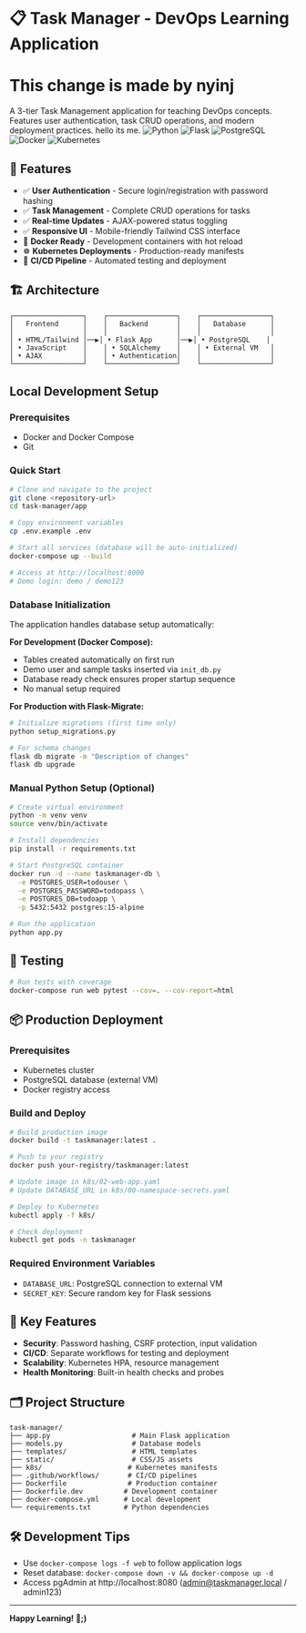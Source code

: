 # 📋 Task Manager - DevOps Learning Application
# This change is made by nyinj
A 3-tier Task Management application for teaching DevOps concepts. Features user authentication, task CRUD operations, and modern deployment practices. hello its me.
![Python](https://img.shields.io/badge/Python-3.11-blue)
![Flask](https://img.shields.io/badge/Flask-2.3.3-green)
![PostgreSQL](https://img.shields.io/badge/PostgreSQL-15-blue)
![Docker](https://img.shields.io/badge/Docker-✓-blue)
![Kubernetes](https://img.shields.io/badge/Kubernetes-✓-blue)

## 🌟 Features
- ✅ **User Authentication** - Secure login/registration with password hashing
- ✅ **Task Management** - Complete CRUD operations for tasks
- ✅ **Real-time Updates** - AJAX-powered status toggling
- ✅ **Responsive UI** - Mobile-friendly Tailwind CSS interface
- 🐳 **Docker Ready** - Development containers with hot reload
- ☸️ **Kubernetes Deployments** - Production-ready manifests
- 🔄 **CI/CD Pipeline** - Automated testing and deployment

## 🏗️ Architecture

```
┌─────────────────┐    ┌─────────────────┐    ┌─────────────────┐
│   Frontend      │    │   Backend       │    │   Database      │
│                 │    │                 │    │                 │
│ • HTML/Tailwind │──▶│ • Flask App      │──▶│ • PostgreSQL    │
│ • JavaScript    │    │ • SQLAlchemy    │    │ • External VM   │
│ • AJAX          │    │ • Authentication│    │                 │
└─────────────────┘    └─────────────────┘    └─────────────────┘
```

## Local Development Setup

### Prerequisites
- Docker and Docker Compose
- Git

### Quick Start
```bash
# Clone and navigate to the project
git clone <repository-url>
cd task-manager/app

# Copy environment variables
cp .env.example .env

# Start all services (database will be auto-initialized)
docker-compose up --build

# Access at http://localhost:8000
# Demo login: demo / demo123
```

### Database Initialization

The application handles database setup automatically:

**For Development (Docker Compose):**
- Tables created automatically on first run
- Demo user and sample tasks inserted via `init_db.py`
- Database ready check ensures proper startup sequence
- No manual setup required

**For Production with Flask-Migrate:**
```bash
# Initialize migrations (first time only)
python setup_migrations.py

# For schema changes
flask db migrate -m "Description of changes"
flask db upgrade
```

### Manual Python Setup (Optional)
```bash
# Create virtual environment
python -m venv venv
source venv/bin/activate

# Install dependencies
pip install -r requirements.txt

# Start PostgreSQL container
docker run -d --name taskmanager-db \
  -e POSTGRES_USER=todouser \
  -e POSTGRES_PASSWORD=todopass \
  -e POSTGRES_DB=todoapp \
  -p 5432:5432 postgres:15-alpine

# Run the application
python app.py
```

## 🧪 Testing
```bash
# Run tests with coverage
docker-compose run web pytest --cov=. --cov-report=html
```

## 📦 Production Deployment

### Prerequisites
- Kubernetes cluster
- PostgreSQL database (external VM)
- Docker registry access

### Build and Deploy
```bash
# Build production image
docker build -t taskmanager:latest .

# Push to your registry
docker push your-registry/taskmanager:latest

# Update image in k8s/02-web-app.yaml
# Update DATABASE_URL in k8s/00-namespace-secrets.yaml

# Deploy to Kubernetes
kubectl apply -f k8s/

# Check deployment
kubectl get pods -n taskmanager
```

### Required Environment Variables
- `DATABASE_URL`: PostgreSQL connection to external VM
- `SECRET_KEY`: Secure random key for Flask sessions

## 🔧 Key Features
- **Security**: Password hashing, CSRF protection, input validation
- **CI/CD**: Separate workflows for testing and deployment
- **Scalability**: Kubernetes HPA, resource management
- **Health Monitoring**: Built-in health checks and probes

## 🗂️ Project Structure
```
task-manager/
├── app.py                    # Main Flask application
├── models.py                 # Database models
├── templates/                # HTML templates
├── static/                   # CSS/JS assets
├── k8s/                     # Kubernetes manifests
├── .github/workflows/       # CI/CD pipelines
├── Dockerfile               # Production container
├── Dockerfile.dev          # Development container
├── docker-compose.yml      # Local development
└── requirements.txt        # Python dependencies
```

## 🛠️ Development Tips
- Use `docker-compose logs -f web` to follow application logs
- Reset database: `docker-compose down -v && docker-compose up -d`
- Access pgAdmin at http://localhost:8080 (admin@taskmanager.local / admin123)

---

**Happy Learning! 🚀;)**